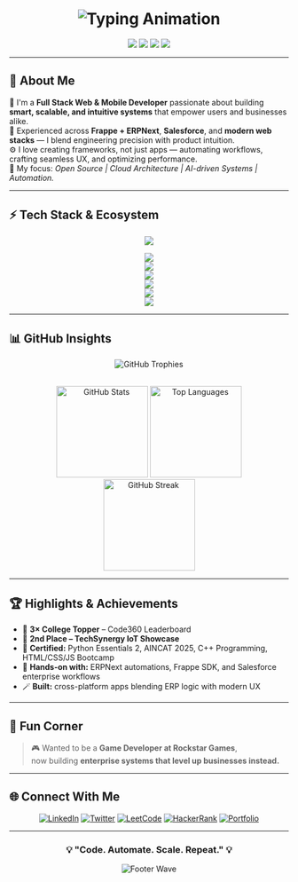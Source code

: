 <!-- ✨ ARYAN BARDE | FUTURISTIC DEVELOPER PORTFOLIO -->
<!-- Theme: Neon Glow (AlfaStack Brand Palette) -->

<h1 align="center">
  <img src="https://readme-typing-svg.herokuapp.com?font=Orbitron&weight=700&size=28&duration=2500&pause=800&color=996EFF&center=true&vCenter=true&width=700&lines=Hey+there+👋,+I'm+Aryan+Barde;Full+Stack+Engineer+%7C+Frappe+%26+ERPNext+Developer;Salesforce+%7C+Cloud+%7C+AI+Automation+Enthusiast" alt="Typing Animation" />
</h1>

<p align="center">
  <a href="https://bento.me/aryanbarde80"><img src="https://img.shields.io/badge/🌐%20Portfolio-bento.me%2Faryanbarde80-996EFF?style=for-the-badge&logo=vercel&logoColor=white"></a>
  <a href="mailto:aryanbarde80@gmail.com"><img src="https://img.shields.io/badge/✉️%20Contact-aryanbarde80%40gmail.com-1E1B4B?style=for-the-badge&logo=gmail&logoColor=white"></a>
  <a href="https://linkedin.com/in/aryanbarde80"><img src="https://img.shields.io/badge/LinkedIn-Aryan%20Barde-0A66C2?style=for-the-badge&logo=linkedin&logoColor=white"></a>
  <a href="https://x.com/aryan62505"><img src="https://img.shields.io/badge/X%20(Twitter)-@aryan62505-000000?style=for-the-badge&logo=x&logoColor=white"></a>
</p>

---

## 🧠 About Me

🚀 I'm a **Full Stack Web & Mobile Developer** passionate about building **smart, scalable, and intuitive systems** that empower users and businesses alike.  
💼 Experienced across **Frappe + ERPNext**, **Salesforce**, and **modern web stacks** — I blend engineering precision with product intuition.  
⚙️ I love creating frameworks, not just apps — automating workflows, crafting seamless UX, and optimizing performance.  
🎯 My focus: *Open Source | Cloud Architecture | AI-driven Systems | Automation.*

---

## ⚡ Tech Stack & Ecosystem

<p align="center">
  <img src="https://skillicons.dev/icons?i=frappe,react,nextjs,nodejs,express,flutter,python,cpp,tailwind,postgres,mongodb,firebase,docker,linux,git,salesforce,vscode" />
</p>

<div align="center">
  <img src="https://img.shields.io/badge/Frappe%20%7C%20ERPNext-Custom%20Apps%20%7C%20Doctypes%20%7C%20Automations-996EFF?style=for-the-badge&logo=python&logoColor=white">
  <br>
  <img src="https://img.shields.io/badge/Salesforce-Apex%20%7C%20LWC%20%7C%20Automation-00A1E0?style=for-the-badge&logo=salesforce&logoColor=white">
  <br>
  <img src="https://img.shields.io/badge/Frontend-React%20%7C%20Next.js%20%7C%20TailwindCSS-61DAFB?style=for-the-badge&logo=react&logoColor=black">
  <br>
  <img src="https://img.shields.io/badge/Backend-Node.js%20%7C%20Express%20%7C%20REST%20APIs-339933?style=for-the-badge&logo=node.js&logoColor=white">
  <br>
  <img src="https://img.shields.io/badge/Database-PostgreSQL%20%7C%20MongoDB%20%7C%20Firebase-4169E1?style=for-the-badge&logo=postgresql&logoColor=white">
  <br>
  <img src="https://img.shields.io/badge/Cloud%20%26%20DevOps-Docker%20%7C%20Bench%20CLI%20%7C%20Ubuntu-2496ED?style=for-the-badge&logo=docker&logoColor=white">
</div>

---

## 📊 GitHub Insights

<div align="center">
  
  ![GitHub Trophies](https://github-profile-trophy.vercel.app/?username=aryanbarde80&theme=radical&no-bg=true&no-frame=true&row=2&column=4)
  
  <br>
  
  <img src="https://github-readme-stats.vercel.app/api?username=aryanbarde80&show_icons=true&theme=tokyonight&hide_border=true&include_all_commits=true" height="165" alt="GitHub Stats" />
  <img src="https://github-readme-stats.vercel.app/api/top-langs/?username=aryanbarde80&layout=compact&theme=tokyonight&hide_border=true&langs_count=8" height="165" alt="Top Languages" />
  
  <br>
  
  <img src="https://github-readme-streak-stats.herokuapp.com?user=aryanbarde80&theme=tokyonight&hide_border=true&date_format=M%20j%5B%2C%20Y%5D" height="165" alt="GitHub Streak" />
  
</div>

---

## 🏆 Highlights & Achievements

- 🥇 **3× College Topper** – Code360 Leaderboard  
- 🥈 **2nd Place – TechSynergy IoT Showcase**  
- 🧩 **Certified:** Python Essentials 2, AINCAT 2025, C++ Programming, HTML/CSS/JS Bootcamp  
- 💼 **Hands-on with:** ERPNext automations, Frappe SDK, and Salesforce enterprise workflows  
- 🪄 **Built:** cross-platform apps blending ERP logic with modern UX  

---

## 💬 Fun Corner

> 🎮 Wanted to be a **Game Developer at Rockstar Games**,  
> now building **enterprise systems that level up businesses instead.**

---

## 🌐 Connect With Me

<p align="center">
  <a href="https://linkedin.com/in/aryanbarde80"><img src="https://img.shields.io/badge/LinkedIn-0A66C2?style=for-the-badge&logo=linkedin&logoColor=white" alt="LinkedIn"></a>
  <a href="https://x.com/aryan62505"><img src="https://img.shields.io/badge/Twitter-1DA1F2?style=for-the-badge&logo=x&logoColor=white" alt="Twitter"></a>
  <a href="https://leetcode.com/aryanbarde80"><img src="https://img.shields.io/badge/LeetCode-FFA116?style=for-the-badge&logo=leetcode&logoColor=black" alt="LeetCode"></a>
  <a href="https://www.hackerrank.com/aryanbarde80"><img src="https://img.shields.io/badge/HackerRank-2EC866?style=for-the-badge&logo=hackerrank&logoColor=white" alt="HackerRank"></a>
  <a href="https://bento.me/aryanbarde80"><img src="https://img.shields.io/badge/Portfolio-000000?style=for-the-badge&logo=vercel&logoColor=white" alt="Portfolio"></a>
</p>

---

<h3 align="center">💡 "Code. Automate. Scale. Repeat." 💡</h3>

<p align="center">
  <img src="https://capsule-render.vercel.app/api?type=waving&color=996EFF&height=90&section=footer&reversal=false" alt="Footer Wave" />
</p>
